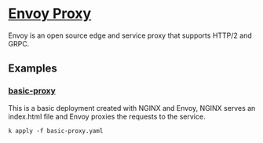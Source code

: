# [Envoy Proxy](https://envoyproxy.io)

Envoy is an open source edge and service proxy that supports HTTP/2 and GRPC.

## Examples

### [basic-proxy](./basic-proxy.yaml)
This is a basic deployment created with NGINX and Envoy, NGINX serves an index.html file and Envoy proxies the requests to the service.

```
k apply -f basic-proxy.yaml
```